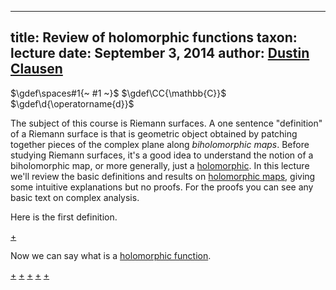 
---
title: Review of holomorphic functions
taxon: lecture
date: September 3, 2014
author: [Dustin Clausen](../person/dustin-clausen)
---

$\gdef\spaces#1{~ #1 ~}$
$\gdef\CC{\mathbb{C}}$
$\gdef\d{\operatorname{d}}$

[holomorphic]: ./rmsf-1200.md

The subject of this course is Riemann surfaces. A one sentence "definition" of a Riemann surface is that is geometric object obtained by patching together pieces of the complex plane along _biholomorphic maps_. Before studying Riemann surfaces, it's a good idea to understand the notion of a biholomorphic map, or more generally, just a [holomorphic][holomorphic]. In this lecture we'll review the basic definitions and results on [holomorphic maps][holomorphic], giving some intuitive explanations but no proofs. For the proofs you can see any basic text on complex analysis. 

[](./rmsf-1101.md#:embed)

Here is the first definition. 

[+](./rmsf-1100.md#:embed)

Now we can say what is a [holomorphic function][holomorphic]. 

[+](./rmsf-1200.md#:embed)
[+](./rmsf-1201.md#:embed)
[+](./rmsf-1300.md#:embed)
[+](./rmsf-1301.md#:embed)
[+](./rmsf-1400.md#:embed)
